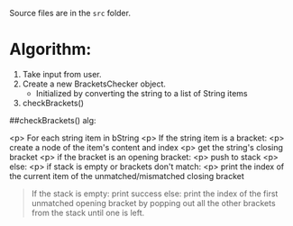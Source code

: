 Source files are in the `src` folder.


# Algorithm: 
1. Take input from user.
2. Create a new BracketsChecker object.
    - Initialized by converting the string to a list of String items
3. checkBrackets()


##checkBrackets() alg:

&lt;p&gt; For each string item in bString
&lt;p&gt;   If the string item is a bracket:
&lt;p&gt;   create a node of the item's content and index
&lt;p&gt;        get the string's closing bracket
&lt;p&gt;        if the bracket is an opening bracket:
&lt;p&gt;            push to stack
&lt;p&gt;        else:
&lt;p&gt;            if stack is empty or brackets don't match:
&lt;p&gt;                print the index of the current item of the unmatched/mismatched closing bracket

>If the stack is empty:
>    print success
>else:
>    print the index of the first unmatched opening bracket by popping out all the other brackets from the stack until one is left.